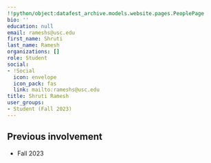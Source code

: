 ```yaml
---
!!python/object:datafest_archive.models.website.pages.PeoplePage
bio: ''
education: null
email: rameshs@usc.edu
first_name: Shruti
last_name: Ramesh
organizations: []
role: Student
social:
- !Social
  icon: envelope
  icon_pack: fas
  link: mailto:rameshs@usc.edu
title: Shruti Ramesh
user_groups:
- Student (Fall 2023)
---
```



## Previous involvement

* Fall 2023

